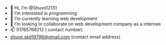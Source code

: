 - 👋 Hi, I’m @Shuvo12131
- 👀 I’m interested in programming
- 🌱 I’m currently learning web development
- 💞️ I’m looking to collaborate on web development company as a internee 
- 📫 01765768212 ( contact number)
- shuvo.skd19796@gmail.com (contact email address)

<!---
Shuvo12131/Shuvo12131 is a ✨ special ✨ repository because its `README.md` (this file) appears on your GitHub profile.
You can click the Preview link to take a look at your changes.
--->
